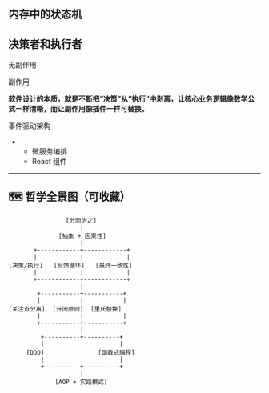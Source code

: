 ## 内存中的状态机

## 决策者和执行者

无副作用

副作用

**软件设计的本质，就是不断把“决策”从“执行”中剥离，让核心业务逻辑像数学公式一样清晰，而让副作用像插件一样可替换。**

事件驱动架构



- - 微服务编排
  - React 组件

------

## 🗺️ 哲学全景图（可收藏）



```
                [分而治之]
                    |
              [抽象 + 因果性]
                    |
       +------------+------------+
       |            |            |
[决策/执行]   [反馈循环]   [最终一致性]
       |            |            |
       +------------+------------+
                    |
        +-----------+-----------+
        |           |           |
[关注点分离]  [开闭原则]  [里氏替换]
        |           |           |
        +-----------+-----------+
                    |
         +----------+----------+
         |                     |
     [DDD]               [函数式编程]
         |                     |
         +----------+----------+
                    |
             [AOP + 实践模式]
```




